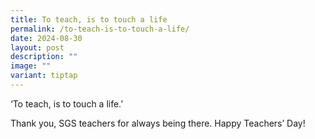 ```yaml
---
title: To teach, is to touch a life
permalink: /to-teach-is-to-touch-a-life/
date: 2024-08-30
layout: post
description: ""
image: ""
variant: tiptap
---
```

<p>‘To teach, is to touch a life.’</p>
<p>Thank you, SGS teachers for always being there. Happy Teachers’ Day!</p>